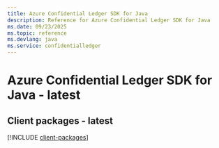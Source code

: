 ```yaml
---
title: Azure Confidential Ledger SDK for Java
description: Reference for Azure Confidential Ledger SDK for Java
ms.date: 09/23/2025
ms.topic: reference
ms.devlang: java
ms.service: confidentialledger
---
```

# Azure Confidential Ledger SDK for Java - latest

## Client packages - latest
[!INCLUDE [client-packages](confidential-ledger-client-index.md)]